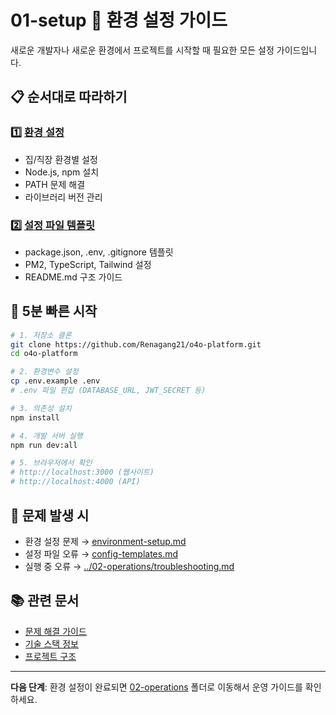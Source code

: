 # 01-setup 📁 환경 설정 가이드

새로운 개발자나 새로운 환경에서 프로젝트를 시작할 때 필요한 모든 설정 가이드입니다.

## 📋 순서대로 따라하기

### 1️⃣ [환경 설정](environment-setup.md) 
- 집/직장 환경별 설정
- Node.js, npm 설치 
- PATH 문제 해결
- 라이브러리 버전 관리

### 2️⃣ [설정 파일 템플릿](config-templates.md)
- package.json, .env, .gitignore 템플릿
- PM2, TypeScript, Tailwind 설정
- README.md 구조 가이드

## 🚀 5분 빠른 시작

```bash
# 1. 저장소 클론
git clone https://github.com/Renagang21/o4o-platform.git
cd o4o-platform

# 2. 환경변수 설정  
cp .env.example .env
# .env 파일 편집 (DATABASE_URL, JWT_SECRET 등)

# 3. 의존성 설치
npm install

# 4. 개발 서버 실행
npm run dev:all

# 5. 브라우저에서 확인
# http://localhost:3000 (웹사이트)
# http://localhost:4000 (API)
```

## 🔧 문제 발생 시

- 환경 설정 문제 → [environment-setup.md](environment-setup.md)
- 설정 파일 오류 → [config-templates.md](config-templates.md)  
- 실행 중 오류 → [../02-operations/troubleshooting.md](../02-operations/troubleshooting.md)

## 📚 관련 문서

- [문제 해결 가이드](../02-operations/troubleshooting.md)
- [기술 스택 정보](../03-reference/tech-stack.md)
- [프로젝트 구조](../03-reference/folder-structure.md)

---

**다음 단계**: 환경 설정이 완료되면 [02-operations](../02-operations) 폴더로 이동해서 운영 가이드를 확인하세요.